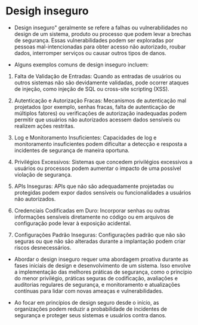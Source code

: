 # Desigh inseguro

* Design inseguro" geralmente se refere a falhas ou vulnerabilidades no design de um sistema, produto ou processo que podem levar a brechas de segurança. Essas vulnerabilidades podem ser exploradas por pessoas mal-intencionadas para obter acesso não autorizado, roubar dados, interromper serviços ou causar outros tipos de danos.

* Alguns exemplos comuns de design inseguro incluem:

1. Falta de Validação de Entradas: Quando as entradas de usuários ou outros sistemas não são devidamente validadas, pode ocorrer ataques de injeção, como injeção de SQL ou cross-site scripting (XSS).

2. Autenticação e Autorização Fracas: Mecanismos de autenticação mal projetados (por exemplo, senhas fracas, falta de autenticação de múltiplos fatores) ou verificações de autorização inadequadas podem permitir que usuários não autorizados acessem dados sensíveis ou realizem ações restritas.

3. Log e Monitoramento Insuficientes: Capacidades de log e monitoramento insuficientes podem dificultar a detecção e resposta a incidentes de segurança de maneira oportuna.

4. Privilégios Excessivos: Sistemas que concedem privilégios excessivos a usuários ou processos podem aumentar o impacto de uma possível violação de segurança.

5. APIs Inseguras: APIs que não são adequadamente projetadas ou protegidas podem expor dados sensíveis ou funcionalidades a usuários não autorizados.

6. Credenciais Codificadas em Duro: Incorporar senhas ou outras informações sensíveis diretamente no código ou em arquivos de configuração pode levar à exposição acidental.

7. Configurações Padrão Inseguras: Configurações padrão que não são seguras ou que não são alteradas durante a implantação podem criar riscos desnecessários.

* Abordar o design inseguro requer uma abordagem proativa durante as fases iniciais de design e desenvolvimento de um sistema. Isso envolve a implementação das melhores práticas de segurança, como o princípio do menor privilégio, práticas seguras de codificação, avaliações e auditorias regulares de segurança, e monitoramento e atualizações contínuas para lidar com novas ameaças e vulnerabilidades.

* Ao focar em princípios de design seguro desde o início, as organizações podem reduzir a probabilidade de incidentes de segurança e proteger seus sistemas e usuários contra danos.
